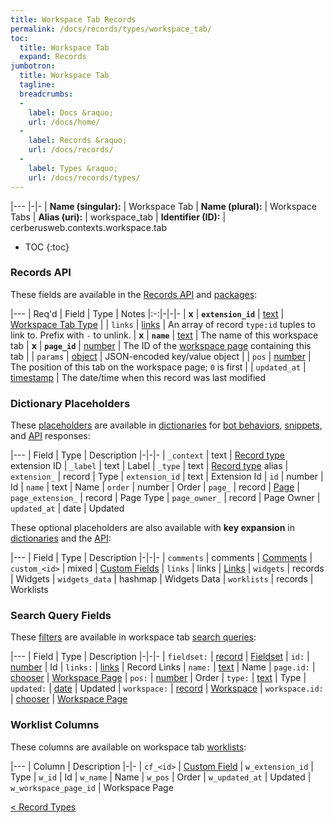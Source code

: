 ```yaml
---
title: Workspace Tab Records
permalink: /docs/records/types/workspace_tab/
toc:
  title: Workspace Tab
  expand: Records
jumbotron:
  title: Workspace Tab
  tagline: 
  breadcrumbs:
  -
    label: Docs &raquo;
    url: /docs/home/
  -
    label: Records &raquo;
    url: /docs/records/
  -
    label: Types &raquo;
    url: /docs/records/types/
---
```


|---
|-|-
| **Name (singular):** | Workspace Tab
| **Name (plural):** | Workspace Tabs
| **Alias (uri):** | workspace_tab
| **Identifier (ID):** | cerberusweb.contexts.workspace.tab

* TOC
{:toc}

### Records API

These fields are available in the [Records API](/docs/api/endpoints/records/) and [packages](/docs/packages/):

|---
| Req'd | Field | Type | Notes
|:-:|-|-|-
| **x** | **`extension_id`** | [text](/docs/records/fields/types/text/) | [Workspace Tab Type](/docs/plugins/extensions/points/cerberusweb.ui.workspace.tab/) 
|   | `links` | [links](/docs/records/fields/types/links/) | An array of record `type:id` tuples to link to. Prefix with `-` to unlink. 
| **x** | **`name`** | [text](/docs/records/fields/types/text/) | The name of this workspace tab 
| **x** | **`page_id`** | [number](/docs/records/fields/types/number/) | The ID of the [workspace page](/docs/records/types/workspace_page/) containing this tab 
|   | `params` | [object](/docs/records/fields/types/object/) | JSON-encoded key/value object 
|   | `pos` | [number](/docs/records/fields/types/number/) | The position of this tab on the workspace page; `0` is first 
|   | `updated_at` | [timestamp](/docs/records/fields/types/timestamp/) | The date/time when this record was last modified 

### Dictionary Placeholders

These [placeholders](/docs/scripting/variables/#placeholders) are available in [dictionaries](/docs/bots/behaviors/dictionaries/) for [bot behaviors](/docs/bots/behaviors/), [snippets](/docs/snippets/), and [API](/docs/api/) responses:

|---
| Field | Type | Description
|-|-|-
| `_context` | text | [Record type](/docs/records/types/) extension ID
| `_label` | text | Label
| `_type` | text | [Record type](/docs/records/types/) alias
| `extension_` | record | Type
| `extension_id` | text | Extension Id
| `id` | number | Id
| `name` | text | Name
| `order` | number | Order
| `page_` | record | [Page](/docs/records/types/workspace_page/)
| `page_extension_` | record | Page Type
| `page_owner_` | record | Page Owner
| `updated_at` | date | Updated

These optional placeholders are also available with **key expansion** in [dictionaries](/docs/bots/behaviors/dictionaries/key-expansion/) and the [API](/docs/api/responses/#expanding-keys-in-api-requests):

|---
| Field | Type | Description
|-|-|-
| `comments` | comments | [Comments](/docs/bots/behaviors/dictionaries/key-expansion/#comments)
| `custom_<id>` | mixed | [Custom Fields](/docs/bots/behaviors/dictionaries/key-expansion/#custom-fields)
| `links` | links | [Links](/docs/bots/behaviors/dictionaries/key-expansion/#links)
| `widgets` | records | Widgets
| `widgets_data` | hashmap | Widgets Data
| `worklists` | records | Worklists
	
### Search Query Fields

These [filters](/docs/search/#filters) are available in workspace tab [search queries](/docs/search/):

|---
| Field | Type | Description
|-|-|-
| `fieldset:` | [record](/docs/search/#deep-search) | [Fieldset](/docs/records/types/custom_fieldset/)
| `id:` | [number](/docs/search/#numbers) | Id
| `links:` | [links](/docs/search/#links) | Record Links
| `name:` | [text](/docs/search/#text) | Name
| `page.id:` | [chooser](/docs/search/#choosers) | [Workspace Page](/docs/records/types/workspace_page/)
| `pos:` | [number](/docs/search/#numbers) | Order
| `type:` | [text](/docs/search/#text) | Type
| `updated:` | [date](/docs/search/#dates) | Updated
| `workspace:` | [record](/docs/search/#deep-search) | [Workspace](/docs/records/types/workspace_page/)
| `workspace.id:` | [chooser](/docs/search/#choosers) | [Workspace Page](/docs/records/types/workspace_page/)
	
### Worklist Columns

These columns are available on workspace tab [worklists](/docs/worklists/):

|---
| Column | Description
|-|-
| `cf_<id>` | [Custom Field](/docs/records/types/custom_field/)
| `w_extension_id` | Type
| `w_id` | Id
| `w_name` | Name
| `w_pos` | Order
| `w_updated_at` | Updated
| `w_workspace_page_id` | Workspace Page

<div class="section-nav">
	<div class="left">
		<a href="/docs/records/types/" class="prev">&lt; Record Types</a>
	</div>
	<div class="right align-right">
	</div>
</div>
<div class="clear"></div>